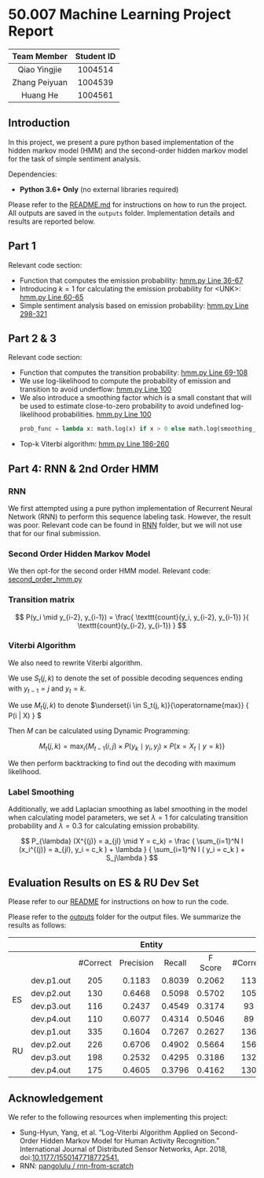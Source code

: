 # 50.007 Machine Learning Project Report

|  Team Member  | Student ID |
| :-----------: | :--------: |
| Qiao Yingjie  |  1004514   |
| Zhang Peiyuan |  1004539   |
|   Huang He    |  1004561   |

## Introduction

In this project, we present a pure python based implementation of the hidden markov model (HMM) and the second-order hidden markov model for the task of simple sentiment analysis.

Dependencies:

-   **Python 3.6+ Only** (no external libraries required)

Please refer to the [README.md](README.md) for instructions on how to run the project. All outputs are saved in the `outputs` folder. Implementation details and results are reported below.

## Part 1

Relevant code section:

-   Function that computes the emission probability: [hmm.py Line 36-67](hmm.py#L36)
-   Introducing $k=1$ for calculating the emission probability for \<UNK>: [hmm.py Line 60-65](hmm.py#L60)
-   Simple sentiment analysis based on emission probability: [hmm.py Line 298-321](hmm.py#L298)

## Part 2 & 3

Relevant code section:

-   Function that computes the transition probability: [hmm.py Line 69-108](hmm.py#L69)
-   We use log-likelihood to compute the probability of emission and transition to avoid underflow: [hmm.py Line 100](hmm.py#L100)
-   We also introduce a smoothing factor which is a small constant that will be used to estimate close-to-zero probability to avoid undefined log-likelihood probabilities. [hmm.py Line 100](hmm.py#L100)
    ```python
    prob_func = lambda x: math.log(x) if x > 0 else math.log(smoothing_factor)
    ```
-   Top-k Viterbi algorithm: [hmm.py Line 186-260](hmm.py#L186)

## Part 4: RNN & 2nd Order HMM

### RNN

We first attempted using a pure python implementation of Recurrent Neural Network (RNN) to perform this sequence labeling task. However, the result was poor. Relevant code can be found in [RNN](RNN) folder, but we will not use that for our final submission.

### Second Order Hidden Markov Model

We then opt-for the second order HMM model. Relevant code: [second_order_hmm.py](second_order_hmm.py)

### Transition matrix

$$
P(y_i \mid y_{i-2}, y_{i-1}) = \frac{ \texttt{count}(y_i, y_{i-2}, y_{i-1}) }{ \texttt{count}(y_{i-2}, y_{i-1}) }
$$

### Viterbi Algorithm

We also need to rewrite Viterbi algorithm.

We use $S_t(j, k)$ to denote the set of possible decoding sequences ending with $y_{t-1}=j$ and $y_t=k$.

We use $M_t(j, k)$ to denote $\underset{i \in S_t(j, k)}{\operatorname{max}} \{ P(i | X) \} $

Then $M$ can be calculated using Dynamic Programming:

$$
M_t(j, k) = \max_i \{ M_{t-1} (i, j) \times P(y_k \mid y_i, y_j) \times P(x=X_t \mid y=k)    \}
$$

We then perform backtracking to find out the decoding with maximum likelihood.

### Label Smoothing

Additionally, we add Laplacian smoothing as label smoothing in the model when calculating model parameters, we set $\lambda = 1$ for calculating transition probability and $\lambda = 0.3$ for calculating emission probability.

$$
P_{\lambda} (X^{(j)} = a_{jl} \mid Y = c_k) = \frac { \sum_{i=1}^N I (x_i^{(j)} = a_{jl}, y_i = c_k ) + \lambda   } { \sum_{i=1}^N I ( y_i = c_k ) + S_j\lambda }
$$

## Evaluation Results on ES & RU Dev Set

Please refer to our [README](README.md) for instructions on how to run the code.

Please refer to the [outputs](outputs) folder for the output files. We summarize the results as follows:

<table>
<thead>
  <tr>
    <th></th>
    <th></th>
    <th colspan="4" style="text-align:center;vertical-align:middle;">Entity</th>
    <th colspan="4" style="text-align:center;vertical-align:middle;">Sentiment</th>
  </tr>
</thead>
<tbody>
  <tr>
    <td style="text-align:center;vertical-align:middle;"></td>
    <td style="text-align:center;vertical-align:middle;"></td>
    <td style="text-align:center;vertical-align:middle;">#Correct</td>
    <td style="text-align:center;vertical-align:middle;">Precision</td>
    <td style="text-align:center;vertical-align:middle;">Recall</td>
    <td style="text-align:center;vertical-align:middle;">F Score</td>
    <td style="text-align:center;vertical-align:middle;">#Correct</td>
    <td style="text-align:center;vertical-align:middle;">Precision</td>
    <td style="text-align:center;vertical-align:middle;">Recall</td>
    <td style="text-align:center;vertical-align:middle;">F Score</td>
  </tr>
  <tr>
    <td rowspan="4">ES</td>
    <td style="text-align:center;vertical-align:middle;">dev.p1.out</td>
    <td style="text-align:center;vertical-align:middle;">205</td>
    <td style="text-align:center;vertical-align:middle;">0.1183</td>
    <td style="text-align:center;vertical-align:middle;">0.8039</td>
    <td style="text-align:center;vertical-align:middle;">0.2062</td>
    <td style="text-align:center;vertical-align:middle;">113</td>
    <td style="text-align:center;vertical-align:middle;">0.0652</td>
    <td style="text-align:center;vertical-align:middle;">0.4431</td>
    <td style="text-align:center;vertical-align:middle;">0.1137</td>
  </tr>
  <tr>
    <td style="text-align:center;vertical-align:middle;">dev.p2.out</td>
    <td style="text-align:center;vertical-align:middle;">130</td>
    <td style="text-align:center;vertical-align:middle;">0.6468</td>
    <td style="text-align:center;vertical-align:middle;">0.5098</td>
    <td style="text-align:center;vertical-align:middle;">0.5702</td>
    <td style="text-align:center;vertical-align:middle;">105</td>
    <td style="text-align:center;vertical-align:middle;">0.5224</td>
    <td style="text-align:center;vertical-align:middle;">0.4118</td>
    <td style="text-align:center;vertical-align:middle;">0.4605</td>
  </tr>
  <tr>
    <td style="text-align:center;vertical-align:middle;">dev.p3.out</td>
    <td style="text-align:center;vertical-align:middle;">116</td>
    <td style="text-align:center;vertical-align:middle;">0.2437</td>
    <td style="text-align:center;vertical-align:middle;">0.4549</td>
    <td style="text-align:center;vertical-align:middle;">0.3174</td>
    <td style="text-align:center;vertical-align:middle;">93</td>
    <td style="text-align:center;vertical-align:middle;">0.1954</td>
    <td style="text-align:center;vertical-align:middle;">0.3647</td>
    <td style="text-align:center;vertical-align:middle;">0.2544</td>
  </tr>
  <tr>
    <td style="text-align:center;vertical-align:middle;">dev.p4.out</td>
    <td style="text-align:center;vertical-align:middle;">110</td>
    <td style="text-align:center;vertical-align:middle;">0.6077</td>
    <td style="text-align:center;vertical-align:middle;">0.4314</td>
    <td style="text-align:center;vertical-align:middle;">0.5046</td>
    <td style="text-align:center;vertical-align:middle;">89</td>
    <td style="text-align:center;vertical-align:middle;">0.4917</td>
    <td style="text-align:center;vertical-align:middle;">0.3490</td>
    <td style="text-align:center;vertical-align:middle;">0.4083</td>
  </tr>
  <tr>
    <td rowspan="4">RU</td>
    <td style="text-align:center;vertical-align:middle;">dev.p1.out</td>
    <td style="text-align:center;vertical-align:middle;">335</td>
    <td style="text-align:center;vertical-align:middle;">0.1604</td>
    <td style="text-align:center;vertical-align:middle;">0.7267</td>
    <td style="text-align:center;vertical-align:middle;">0.2627</td>
    <td style="text-align:center;vertical-align:middle;">136</td>
    <td style="text-align:center;vertical-align:middle;">0.0651</td>
    <td style="text-align:center;vertical-align:middle;">0.2950</td>
    <td style="text-align:center;vertical-align:middle;">0.1067</td>
  </tr>
  <tr>
    <td style="text-align:center;vertical-align:middle;">dev.p2.out</td>
    <td style="text-align:center;vertical-align:middle;">226</td>
    <td style="text-align:center;vertical-align:middle;">0.6706</td>
    <td style="text-align:center;vertical-align:middle;">0.4902</td>
    <td style="text-align:center;vertical-align:middle;">0.5664</td>
    <td style="text-align:center;vertical-align:middle;">156</td>
    <td style="text-align:center;vertical-align:middle;">0.4629</td>
    <td style="text-align:center;vertical-align:middle;">0.3384</td>
    <td style="text-align:center;vertical-align:middle;">0.3910</td>
  </tr>
  <tr>
    <td style="text-align:center;vertical-align:middle;">dev.p3.out</td>
    <td style="text-align:center;vertical-align:middle;">198</td>
    <td style="text-align:center;vertical-align:middle;">0.2532</td>
    <td style="text-align:center;vertical-align:middle;">0.4295</td>
    <td style="text-align:center;vertical-align:middle;">0.3186</td>
    <td style="text-align:center;vertical-align:middle;">132</td>
    <td style="text-align:center;vertical-align:middle;">0.1688</td>
    <td style="text-align:center;vertical-align:middle;">0.2863</td>
    <td style="text-align:center;vertical-align:middle;">0.2124</td>
  </tr>
  <tr>
    <td style="text-align:center;vertical-align:middle;">dev.p4.out</td>
    <td style="text-align:center;vertical-align:middle;">175</td>
    <td style="text-align:center;vertical-align:middle;">0.4605</td>
    <td style="text-align:center;vertical-align:middle;">0.3796</td>
    <td style="text-align:center;vertical-align:middle;">0.4162</td>
    <td style="text-align:center;vertical-align:middle;">130</td>
    <td style="text-align:center;vertical-align:middle;">0.3421</td>
    <td style="text-align:center;vertical-align:middle;">0.2820</td>
    <td style="text-align:center;vertical-align:middle;">0.3092</td>
  </tr>
</tbody>
</table>

## Acknowledgement

We refer to the following resources when implementing this project:

-   Sung-Hyun, Yang, et al. “Log-Viterbi Algorithm Applied on Second-Order Hidden Markov Model for Human Activity Recognition.” International Journal of Distributed Sensor Networks, Apr. 2018, doi:[10.1177/1550147718772541.](https://journals.sagepub.com/doi/10.1177/1550147718772541)
-   RNN: [pangolulu / rnn-from-scratch](https://github.com/pangolulu/rnn-from-scratch)
